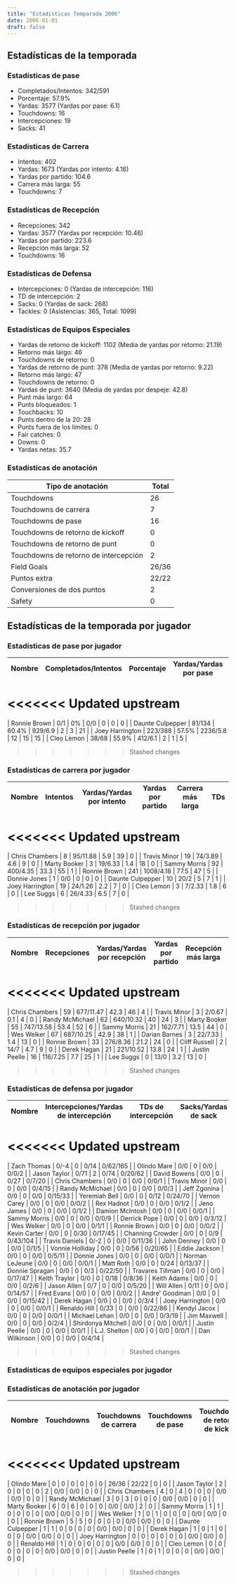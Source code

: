 ```yaml
---
title: "Estadísticas Temporada 2006"
date: 2006-01-01
draft: false
---
```


## Estadísticas de la temporada
### Estadísticas de pase
* Completados/Intentos: 342/591
* Porcentaje: 57.9%
* Yardas: 3577 (Yardas por pase: 6.1)
* Touchdowns: 16
* Intercepciones: 19
* Sacks: 41

### Estadísticas de Carrera
* Intentos: 402
* Yardas: 1673 (Yardas por intento: 4.16)
* Yardas por partido: 104.6
* Carrera más larga: 55
* Touchdowns: 7

### Estadísticas de Recepción
* Recepciones: 342
* Yardas: 3577 (Yardas por recepción: 10.46)
* Yardas por partido: 223.6
* Recepción más larga: 52
* Touchdowns: 16

### Estadísticas de Defensa
* Intercepciones: 0 (Yardas de intercepción: 116)
* TD de intercepción: 2
* Sacks: 0 (Yardas de sack: 268)
* Tackles: 0 (Asistencias: 365, Total: 1099)

### Estadísticas de Equipos Especiales
* Yardas de retorno de kickoff: 1102 (Media de yardas por retorno: 21.19)
* Retorno más largo: 46
* Touchdowns de retorno: 0
* Yardas de retorno de punt: 378 (Media de yardas por retorno: 9.22)
* Retorno más largo: 47
* Touchdowns de retorno: 0
* Yardas de punt: 3640 (Media de yardas por despeje: 42.8)
* Punt más largo: 64
* Punts bloqueados: 1
* Touchbacks: 10
* Punts dentro de la 20: 28
* Punts fuera de los límites: 0
* Fair catches: 0
* Downs: 0
* Yardas netas: 35.7

### Estadísticas de anotación
| Tipo de anotación | Total |
|-------------------|-------|
| Touchdowns | 26 |
| Touchdowns de carrera | 7 |
| Touchdowns de pase | 16 |
| Touchdowns de retorno de kickoff | 0 |
| Touchdowns de retorno de punt | 0 |
| Touchdowns de retorno de intercepción | 2 |
| Field Goals | 26/36 |
| Puntos extra | 22/22 |
| Conversiones de dos puntos | 2 |
| Safety | 0 |

## Estadísticas de la temporada por jugador
### Estadísticas de pase por jugador
| Nombre | Completados/Intentos | Porcentaje | Yardas/Yardas por pase | TDs | Intercepciones | Sacks |
|--------|----------------------|------------|------------------------|-----|----------------|-------|
<<<<<<< Updated upstream
=======
| Ronnie Brown | 0/1 | 0% | 0/0 | 0 | 0 | 0 |
| Daunte Culpepper | 81/134 | 60.4% | 929/6.9 | 2 | 3 | 21 |
| Joey Harrington | 223/388 | 57.5% | 2236/5.8 | 12 | 15 | 15 |
| Cleo Lemon | 38/68 | 55.9% | 412/6.1 | 2 | 1 | 5 |
>>>>>>> Stashed changes


### Estadísticas de carrera por jugador
| Nombre | Intentos | Yardas/Yardas por intento | Yardas por partido | Carrera más larga | TDs |
|--------|----------|--------------------------|--------------------|-------------------|-----|
<<<<<<< Updated upstream
=======
| Chris Chambers | 8 | 95/11.88 | 5.9 | 39 | 0 |
| Travis Minor | 19 | 74/3.89 | 4.6 | 9 | 0 |
| Marty Booker | 3 | 19/6.33 | 1.4 | 18 | 0 |
| Sammy Morris | 92 | 400/4.35 | 33.3 | 55 | 1 |
| Ronnie Brown | 241 | 1008/4.18 | 77.5 | 47 | 5 |
| Donnie Jones | 1 | 0/0 | 0 | 0 | 0 |
| Daunte Culpepper | 10 | 20/2 | 5 | 7 | 1 |
| Joey Harrington | 19 | 24/1.26 | 2.2 | 7 | 0 |
| Cleo Lemon | 3 | 7/2.33 | 1.8 | 6 | 0 |
| Lee Suggs | 6 | 26/4.33 | 6.5 | 7 | 0 |
>>>>>>> Stashed changes


### Estadísticas de recepción por jugador
| Nombre | Recepciones | Yardas/Yardas por recepción | Yardas por partido | Recepción más larga | TDs |
|--------|-------------|----------------------------|--------------------|---------------------|-----|
<<<<<<< Updated upstream
=======
| Chris Chambers | 59 | 677/11.47 | 42.3 | 46 | 4 |
| Travis Minor | 3 | 2/0.67 | 0.1 | 4 | 0 |
| Randy McMichael | 62 | 640/10.32 | 40 | 24 | 3 |
| Marty Booker | 55 | 747/13.58 | 53.4 | 52 | 6 |
| Sammy Morris | 21 | 162/7.71 | 13.5 | 44 | 0 |
| Wes Welker | 67 | 687/10.25 | 42.9 | 38 | 1 |
| Darian Barnes | 3 | 22/7.33 | 1.4 | 13 | 0 |
| Ronnie Brown | 33 | 276/8.36 | 21.2 | 24 | 0 |
| Cliff Russell | 2 | 14/7 | 4.7 | 9 | 0 |
| Derek Hagan | 21 | 221/10.52 | 13.8 | 24 | 1 |
| Justin Peelle | 16 | 116/7.25 | 7.7 | 25 | 1 |
| Lee Suggs | 0 | 13/0 | 3.2 | 13 | 0 |
>>>>>>> Stashed changes


### Estadísticas de defensa por jugador
| Nombre | Intercepciones/Yardas de intercepción | TDs de intercepción | Sacks/Yardas de sack | Tackles/Asistencias/Total |
|--------|--------------------------------------|---------------------|-----------------------|--------------------------|
<<<<<<< Updated upstream
=======
| Zach Thomas | 0/-4 | 0 | 0/14 | 0/62/165 |
| Olindo Mare | 0/0 | 0 | 0/0 | 0/0/2 |
| Jason Taylor | 0/71 | 2 | 0/74 | 0/20/62 |
| David Bowens | 0/0 | 0 | 0/27 | 0/7/20 |
| Chris Chambers | 0/0 | 0 | 0/0 | 0/0/1 |
| Travis Minor | 0/0 | 0 | 0/0 | 0/4/15 |
| Randy McMichael | 0/0 | 0 | 0/0 | 0/0/3 |
| Jeff Zgonina | 0/0 | 0 | 0/0 | 0/15/33 |
| Yeremiah Bell | 0/0 | 0 | 0/12 | 0/24/70 |
| Vernon Carey | 0/0 | 0 | 0/0 | 0/0/2 |
| Rex Hadnot | 0/0 | 0 | 0/0 | 0/1/2 |
| Jeno James | 0/0 | 0 | 0/0 | 0/1/2 |
| Damion McIntosh | 0/0 | 0 | 0/0 | 0/0/1 |
| Sammy Morris | 0/0 | 0 | 0/0 | 0/0/9 |
| Derrick Pope | 0/0 | 0 | 0/0 | 0/3/12 |
| Wes Welker | 0/0 | 0 | 0/0 | 0/1/1 |
| Ronnie Brown | 0/0 | 0 | 0/0 | 0/0/2 |
| Kevin Carter | 0/0 | 0 | 0/30 | 0/17/45 |
| Channing Crowder | 0/0 | 0 | 0/9 | 0/43/104 |
| Travis Daniels | 0/-2 | 0 | 0/0 | 0/11/36 |
| John Denney | 0/0 | 0 | 0/0 | 0/1/5 |
| Vonnie Holliday | 0/0 | 0 | 0/56 | 0/20/65 |
| Eddie Jackson | 0/0 | 0 | 0/0 | 0/5/11 |
| Donnie Jones | 0/0 | 0 | 0/0 | 0/0/1 |
| Norman LeJeune | 0/0 | 0 | 0/0 | 0/0/1 |
| Matt Roth | 0/0 | 0 | 0/24 | 0/13/37 |
| Donnie Spragan | 0/0 | 0 | 0/3 | 0/22/50 |
| Travares Tillman | 0/0 | 0 | 0/0 | 0/17/47 |
| Keith Traylor | 0/0 | 0 | 0/18 | 0/8/36 |
| Keith Adams | 0/0 | 0 | 0/0 | 0/2/6 |
| Jason Allen | 0/7 | 0 | 0/0 | 0/5/20 |
| Will Allen | 0/11 | 0 | 0/0 | 0/14/57 |
| Fred Evans | 0/0 | 0 | 0/0 | 0/0/2 |
| Andre' Goodman | 0/0 | 0 | 0/0 | 0/15/42 |
| Derek Hagan | 0/0 | 0 | 0/0 | 0/3/4 |
| Joey Harrington | 0/0 | 0 | 0/0 | 0/0/1 |
| Renaldo Hill | 0/33 | 0 | 0/0 | 0/22/86 |
| Kendyl Jacox | 0/0 | 0 | 0/0 | 0/0/1 |
| Michael Lehan | 0/0 | 0 | 0/0 | 0/3/19 |
| Jim Maxwell | 0/0 | 0 | 0/0 | 0/2/4 |
| Shirdonya Mitchell | 0/0 | 0 | 0/0 | 0/0/1 |
| Justin Peelle | 0/0 | 0 | 0/0 | 0/0/1 |
| L.J. Shelton | 0/0 | 0 | 0/0 | 0/0/1 |
| Dan Wilkinson | 0/0 | 0 | 0/0 | 0/4/14 |
>>>>>>> Stashed changes


### Estadísticas de equipos especiales por jugador
<!-- Puedes agregar aquí tablas para KickoffReturn, PuntReturn, Punting, Kicking si lo necesitas -->

### Estadísticas de anotación por jugador
| Nombre | Touchdowns | Touchdowns de carrera | Touchdowns de pase | Touchdowns de retorno de kickoff | Touchdowns de retorno de punt | Touchdowns de retorno de intercepción | Field Goals | Puntos extra | Conversiones de dos puntos | Safety |
|--------|------------|----------------|---------------------|----------------------------------|-------------------------------|----------------------------------|------------|--------------|--------------------------|--------|
<<<<<<< Updated upstream
=======
| Olindo Mare | 0 | 0 | 0 | 0 | 0 | 0 | 26/36 | 22/22 | 0 | 0 |
| Jason Taylor | 2 | 0 | 0 | 0 | 0 | 2 | 0/0 | 0/0 | 0 | 0 |
| Chris Chambers | 4 | 0 | 4 | 0 | 0 | 0 | 0/0 | 0/0 | 0 | 0 |
| Randy McMichael | 3 | 0 | 3 | 0 | 0 | 0 | 0/0 | 0/0 | 0 | 0 |
| Marty Booker | 6 | 0 | 6 | 0 | 0 | 0 | 0/0 | 0/0 | 2 | 0 |
| Sammy Morris | 1 | 1 | 0 | 0 | 0 | 0 | 0/0 | 0/0 | 0 | 0 |
| Wes Welker | 1 | 0 | 1 | 0 | 0 | 0 | 0/0 | 0/0 | 0 | 0 |
| Ronnie Brown | 5 | 5 | 0 | 0 | 0 | 0 | 0/0 | 0/0 | 0 | 0 |
| Daunte Culpepper | 1 | 1 | 0 | 0 | 0 | 0 | 0/0 | 0/0 | 0 | 0 |
| Derek Hagan | 1 | 0 | 1 | 0 | 0 | 0 | 0/0 | 0/0 | 0 | 0 |
| Joey Harrington | 0 | 0 | 0 | 0 | 0 | 0 | 0/0 | 0/0 | 0 | 0 |
| Renaldo Hill | 1 | 0 | 0 | 0 | 0 | 0 | 0/0 | 0/0 | 0 | 0 |
| Cleo Lemon | 0 | 0 | 0 | 0 | 0 | 0 | 0/0 | 0/0 | 0 | 0 |
| Justin Peelle | 1 | 0 | 1 | 0 | 0 | 0 | 0/0 | 0/0 | 0 | 0 |
>>>>>>> Stashed changes

